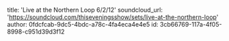 title: 'Live at the Northern Loop 6/2/12'
soundcloud_url: 'https://soundcloud.com/thiseveningsshow/sets/live-at-the-northern-loop'
author: 0fdcfcab-9dc5-4bdc-a78c-4fa4eca4e4e5
id: 3cb66769-117a-4f05-8998-c951d39d3f12

